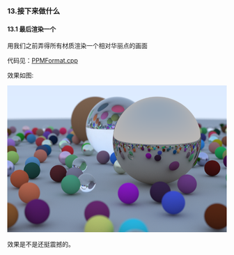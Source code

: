 ### 13.接下来做什么

#### 13.1 最后渲染一个

用我们之前弄得所有材质渲染一个相对华丽点的画面

代码见：[PPMFormat.cpp](code/13.然后呢/1.华丽场景)

效果如图:

![](pic/44.png)





效果是不是还挺震撼的。